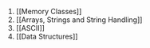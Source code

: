 1. [[Memory Classes]]
2. [[Arrays, Strings and String Handling]]
3. [[ASCII]]
4. [[Data Structures]]